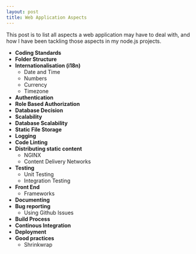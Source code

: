 ```yaml
---
layout: post
title: Web Application Aspects
---
```


This post is to list all aspects a web application may have to deal with, and how I have been tackling those aspects in my node.js projects.

- **Coding Standards**
- **Folder Structure**
- **Internationalisation (i18n)**
  - Date and Time
  - Numbers
  - Currency
  - Timezone
- **Authentication**
- **Role Based Authorization**
- **Database Decision**
- **Scalability**
- **Database Scalability**
- **Static File Storage**
- **Logging**
- **Code Linting**
- **Distributing static content**
  - NGINX
  - Content Delivery Networks
- **Testing**
  - Unit Testing
  - Integration Testing
- **Front End**
  - Frameworks
- **Documenting**
- **Bug reporting**
  - Using Github Issues
- **Build Process**
- **Continous Integration**
- **Deployment**
- **Good practices**
  - Shrinkwrap
